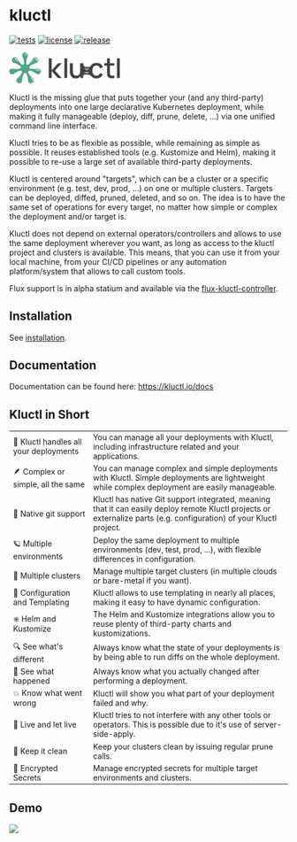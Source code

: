 # kluctl

[![tests](https://github.com/kluctl/kluctl/workflows/tests/badge.svg)](https://github.com/kluctl/kluctl/actions)
[![license](https://img.shields.io/github/license/kluctl/kluctl.svg)](https://github.com/kluctl/kluctl/blob/main/LICENSE)
[![release](https://img.shields.io/github/release/kluctl/kluctl/all.svg)](https://github.com/kluctl/kluctl/releases)

<img alt="kluctl" src="logo/kluctl.svg" width="200"/>

<!-- copied from https://kluctl.io/docs -->

Kluctl is the missing glue that puts together your (and any third-party) deployments into one large declarative
Kubernetes deployment, while making it fully manageable (deploy, diff, prune, delete, ...) via one unified command
line interface.

Kluctl tries to be as flexible as possible, while remaining as simple as possible. It reuses established
tools (e.g. Kustomize and Helm), making it possible to re-use a large set of available third-party deployments.

Kluctl is centered around "targets", which can be a cluster or a specific environment (e.g. test, dev, prod, ...) on one
or multiple clusters. Targets can be deployed, diffed, pruned, deleted, and so on. The idea is to have the same set of
operations for every target, no matter how simple or complex the deployment and/or target is.

Kluctl does not depend on external operators/controllers and allows to use the same deployment wherever you want,
as long as access to the kluctl project and clusters is available. This means, that you can use it from your
local machine, from your CI/CD pipelines or any automation platform/system that allows to call custom tools.

Flux support is in alpha statium and available via the [flux-kluctl-controller](https://github.com/kluctl/flux-kluctl-controller).

## Installation

See [installation](./install).

## Documentation

Documentation can be found here: https://kluctl.io/docs

## Kluctl in Short

<!-- copied from https://kluctl.io/docs -->

|     |     |
| --- | --- |
| 💪 Kluctl handles all your deployments | You can manage all your deployments with Kluctl, including infrastructure related and your applications. |
| 🪶 Complex or simple, all the same | You can manage complex and simple deployments with Kluctl. Simple deployments are lightweight while complex deployment are easily manageable. |
| 🤖 Native git support | Kluctl has native Git support integrated, meaning that it can easily deploy remote Kluctl projects or externalize parts (e.g. configuration) of your Kluctl project. |
| 🪐 Multiple environments | Deploy the same deployment to multiple environments (dev, test, prod, ...), with flexible differences in configuration. |
| 🌌 Multiple clusters | Manage multiple target clusters (in multiple clouds or bare-metal if you want). |
| 🔩 Configuration and Templating | Kluctl allows to use templating in nearly all places, making it easy to have dynamic configuration. |
| ⎈ Helm and Kustomize | The Helm and Kustomize integrations allow you to reuse plenty of third-party charts and kustomizations. |
| 🔍 See what's different | Always know what the state of your deployments is by being able to run diffs on the whole deployment. |
| 🔎 See what happened | Always know what you actually changed after performing a deployment. |
| 💥 Know what went wrong | Kluctl will show you what part of your deployment failed and why. |
| 👐 Live and let live | Kluctl tries to not interfere with any other tools or operators. This is possible due to it's use of server-side-apply. |
| 🧹 Keep it clean | Keep your clusters clean by issuing regular prune calls. |
| 🔐 Encrypted Secrets | Manage encrypted secrets for multiple target environments and clusters. |

## Demo
![](https://kluctl.io/asciinema/kluctl.gif)
